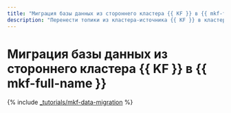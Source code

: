 ```yaml
---
title: "Миграция базы данных из стороннего кластера {{ KF }} в {{ mkf-full-name }}"
description: "Перенести топики из кластера-источника {{ KF }} в кластер-приемник {{ mkf-name }} можно с помощью встроенного в {{ mkf-full-name }} MirrorMaker-коннектора или с помощью утилиты MirrorMaker 2.0"
---
```


# Миграция базы данных из стороннего кластера {{ KF }} в {{ mkf-full-name }}

{% include [_tutorials/mkf-data-migration](../../_tutorials/mkf-data-migration.md) %}
